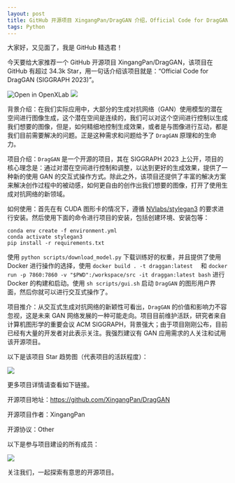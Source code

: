```yaml
---
layout: post
title: GitHub 开源项目 XingangPan/DragGAN 介绍，Official Code for DragGAN (SIGGRAPH 2023)
tags: Python
---
```


大家好，又见面了，我是 GitHub 精选君！

今天要给大家推荐一个 GitHub 开源项目 XingangPan/DragGAN，该项目在 GitHub 有超过 34.3k Star，用一句话介绍该项目就是：“Official Code for DragGAN (SIGGRAPH 2023)”。


![Open in OpenXLab](https://cdn-static.openxlab.org.cn/app-center/openxlab_app.svg)
![](https://raw.githubusercontent.com/XingangPan/DragGAN/master/DragGAN.gif)



背景介绍：在我们实际应用中，大部分的生成对抗网络（GAN）使用模型的潜在空间进行图像生成，这个潜在空间是连续的，我们可以对这个空间进行控制以生成我们想要的图像，但是，如何精细地控制生成效果，或者是与图像进行互动，都是我们目前需要解决的问题。正是这种需求和问题给予了 `DragGAN` 原理和的生命力。

项目介绍：`DragGAN` 是一个开源的项目，其在 SIGGRAPH 2023 上公开，项目的核心理念是：通过对潜在空间进行控制和调整，以达到更好的生成效果，提供了一种新的使用 GAN 的交互式操作方式。除此之外，该项目还提供了丰富的解决方案来解决创作过程中的被动感，如何更自由的创作出我们想要的图像，打开了使用生成对抗网络的新领域。

如何使用：首先在有 CUDA 图形卡的情况下，遵循 [NVlabs/stylegan3](https://github.com/NVlabs/stylegan3#requirements) 的要求进行安装。然后使用下面的命令进行项目的安装，包括创建环境、安装包等：

```
conda env create -f environment.yml
conda activate stylegan3
pip install -r requirements.txt
```

使用 `python scripts/download_model.py` 下载训练好的权重，并且提供了使用 Docker 进行操作的选择，使用 `docker build . -t draggan:latest  ` 和 `docker run -p 7860:7860 -v "$PWD":/workspace/src -it draggan:latest bash` 进行 Docker 的构建和启动。使用 `sh scripts/gui.sh` 启动 `DragGAN` 的图形用户界面，然后你就可以进行交互式操作了。

项目推介：从交互式生成对抗网络的新颖性可看出，`DragGAN` 的价值和影响力不容忽视，这是未来 GAN 网络发展的一种可能走向。项目目前维护活跃，研究者来自计算机图形学的重要会议 ACM SIGGRAPH，背景强大；由于项目刚刚公布，目前已经有大量的开发者对此表示关注。我强烈建议有 GAN 应用需求的人关注和试用该开源项目。


以下是该项目 Star 趋势图（代表项目的活跃程度）：

![](https://api.star-history.com/svg?repos=XingangPan/DragGAN&type=Timeline)

更多项目详情请查看如下链接。

开源项目地址：https://github.com/XingangPan/DragGAN 

开源项目作者：XingangPan

开源协议：Other

以下是参与项目建设的所有成员：

![](https://contrib.rocks/image?repo=XingangPan/DragGAN)

关注我们，一起探索有意思的开源项目。

